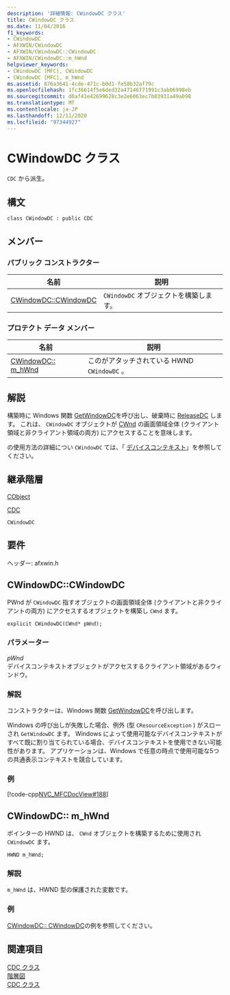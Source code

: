 ```yaml
---
description: '詳細情報: CWindowDC クラス'
title: CWindowDC クラス
ms.date: 11/04/2016
f1_keywords:
- CWindowDC
- AFXWIN/CWindowDC
- AFXWIN/CWindowDC::CWindowDC
- AFXWIN/CWindowDC::m_hWnd
helpviewer_keywords:
- CWindowDC [MFC], CWindowDC
- CWindowDC [MFC], m_hWnd
ms.assetid: 876a3641-4cde-471c-b0d1-fe58b32af79c
ms.openlocfilehash: 1fc36614f5e6ded32a47146771991c3ab06998eb
ms.sourcegitcommit: d6af41e42699628c3e2e6063ec7b03931a49a098
ms.translationtype: MT
ms.contentlocale: ja-JP
ms.lasthandoff: 12/11/2020
ms.locfileid: "97344927"
---
```

# <a name="cwindowdc-class"></a>CWindowDC クラス

`CDC` から派生。

## <a name="syntax"></a>構文

```
class CWindowDC : public CDC
```

## <a name="members"></a>メンバー

### <a name="public-constructors"></a>パブリック コンストラクター

|名前|説明|
|----------|-----------------|
|[CWindowDC::CWindowDC](#cwindowdc)|`CWindowDC` オブジェクトを構築します。|

### <a name="protected-data-members"></a>プロテクト データ メンバー

|名前|説明|
|----------|-----------------|
|[CWindowDC:: m_hWnd](#m_hwnd)|このがアタッチされている HWND `CWindowDC` 。|

## <a name="remarks"></a>解説

構築時に Windows 関数 [GetWindowDC](/windows/win32/api/winuser/nf-winuser-getwindowdc)を呼び出し、破棄時に [ReleaseDC](/windows/win32/api/winuser/nf-winuser-releasedc) します。 これは、 `CWindowDC` オブジェクトが [CWnd](../../mfc/reference/cwnd-class.md) の画面領域全体 (クライアント領域と非クライアント領域の両方) にアクセスすることを意味します。

の使用方法の詳細につい `CWindowDC` ては、「 [デバイスコンテキスト](../../mfc/device-contexts.md)」を参照してください。

## <a name="inheritance-hierarchy"></a>継承階層

[CObject](../../mfc/reference/cobject-class.md)

[CDC](../../mfc/reference/cdc-class.md)

`CWindowDC`

## <a name="requirements"></a>要件

ヘッダー: afxwin.h

## <a name="cwindowdccwindowdc"></a><a name="cwindowdc"></a> CWindowDC::CWindowDC

PWnd が `CWindowDC` 指すオブジェクトの画面領域全体 (クライアントと非クライアントの両方) にアクセスするオブジェクトを構築し `CWnd` ます。 

```
explicit CWindowDC(CWnd* pWnd);
```

### <a name="parameters"></a>パラメーター

*pWnd*<br/>
デバイスコンテキストオブジェクトがアクセスするクライアント領域があるウィンドウ。

### <a name="remarks"></a>解説

コンストラクターは、Windows 関数 [GetWindowDC](/windows/win32/api/winuser/nf-winuser-getwindowdc)を呼び出します。

Windows の呼び出しが失敗した場合、例外 (型 `CResourceException` ) がスローされ `GetWindowDC` ます。 Windows によって使用可能なデバイスコンテキストがすべて既に割り当てられている場合、デバイスコンテキストを使用できない可能性があります。 アプリケーションは、Windows で任意の時点で使用可能な5つの共通表示コンテキストを競合しています。

### <a name="example"></a>例

[!code-cpp[NVC_MFCDocView#188](../../mfc/codesnippet/cpp/cwindowdc-class_1.cpp)]

## <a name="cwindowdcm_hwnd"></a><a name="m_hwnd"></a> CWindowDC:: m_hWnd

ポインターの HWND は、 `CWnd` オブジェクトを構築するために使用され `CWindowDC` ます。

```
HWND m_hWnd;
```

### <a name="remarks"></a>解説

`m_hWnd` は、HWND 型の保護された変数です。

### <a name="example"></a>例

  [CWindowDC:: CWindowDC](#cwindowdc)の例を参照してください。

## <a name="see-also"></a>関連項目

[CDC クラス](../../mfc/reference/cdc-class.md)<br/>
[階層図](../../mfc/hierarchy-chart.md)<br/>
[CDC クラス](../../mfc/reference/cdc-class.md)
